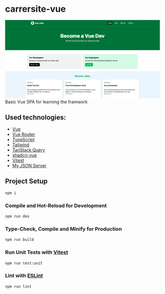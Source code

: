 # carrersite-vue

![alt text](<Screenshot 2024-07-15 at 16.31.21.png>)
Basic Vue SPA for learning the framwork

## Used technologies:

- [Vue](https://vuejs.org/)
- [Vue Router](https://router.vuejs.org/)
- [TypeScript](https://www.typescriptlang.org/)
- [Tailwind](https://tailwindcss.com/)
- [TanStack Query](https://tanstack.com/query/latest)
- [shadcn-vue](https://www.shadcn-vue.com/)
- [Vitest](https://vitest.dev/)
- [My JSON Server](https://my-json-server.typicode.com/)

## Project Setup

```sh
npm i
```

### Compile and Hot-Reload for Development

```sh
npm run dev
```

### Type-Check, Compile and Minify for Production

```sh
npm run build
```

### Run Unit Tests with [Vitest](https://vitest.dev/)

```sh
npm run test:unit
```

### Lint with [ESLint](https://eslint.org/)

```sh
npm run lint
```
